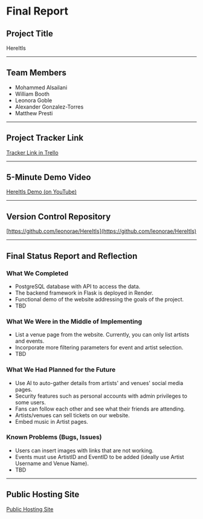 # Final Report

## Project Title
HereItIs

---

## Team Members
- Mohammed Alsailani	
- William Booth	
- Leonora Goble	
- Alexander Gonzalez-Torres
- Matthew Presti	

---

## Project Tracker Link
[Tracker Link in Trello](https://trello.com/b/EVZ16txS/wizardteam)


---

## 5-Minute Demo Video
[HereItIs Demo (on YouTube)](https://youtu.be/RAinhI9VG0Y)

---

## Version Control Repository
[https://github.com/leonorae/HereItIs](https://github.com/leonorae/HereItIs)

---

## Final Status Report and Reflection

### What We Completed
- PostgreSQL database with API to access the data.
- The backend framework in Flask is deployed in Render.
- Functional demo of the website addressing the goals of the project.
- TBD

### What We Were in the Middle of Implementing
- List a venue page from the website. Currently, you can only list artists and events.
- Incorporate more filtering parameters for event and artist selection.
- TBD

### What We Had Planned for the Future
- Use AI to auto-gather details from artists' and venues' social media pages.
- Security features such as personal accounts with admin privileges to some users.
- Fans can follow each other and see what their friends are attending.
- Artists/venues can sell tickets on our website.
- Embed music in Artist pages.

### Known Problems (Bugs, Issues)
- Users can insert images with links that are not working. 
- Events must use ArtistID and EventID to be added (ideally use Artist Username and Venue Name).
- TBD

---

## Public Hosting Site
[Public Hosting Site](https://hereitis-v3.onrender.com/)

